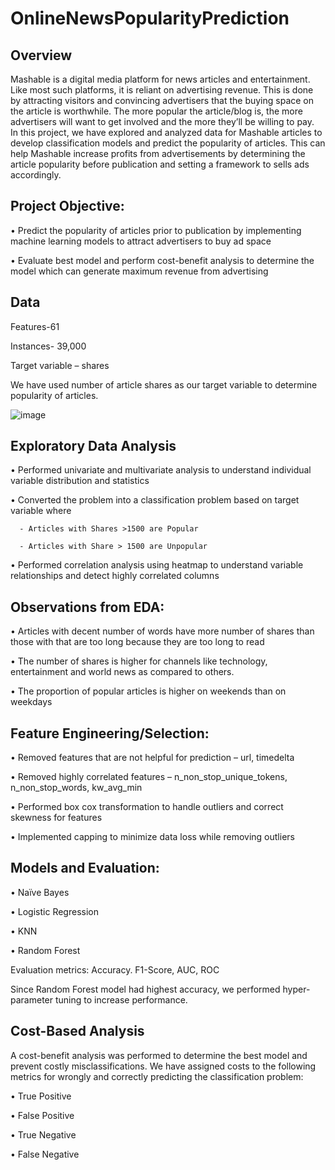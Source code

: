 # OnlineNewsPopularityPrediction

## Overview
Mashable is a digital media platform for news articles and entertainment. Like most such platforms, it is reliant on advertising revenue. This is done by attracting visitors and convincing advertisers that the buying space on the article is worthwhile. The more popular the article/blog is, the more advertisers will want to get involved and the more they’ll be willing to pay.  
In this project, we have explored and analyzed data for Mashable articles to develop classification models and predict the popularity of articles. This can help Mashable increase profits from advertisements by determining the article popularity before publication and setting a framework to sells ads accordingly.

## Project Objective:
• Predict the popularity of articles prior to publication by implementing machine learning models to attract advertisers to buy ad space


• Evaluate best model and perform cost-benefit analysis to determine the model which can generate maximum revenue from advertising

## Data
Features-61

Instances- 39,000

Target variable – shares 

We have used number of article shares as our target variable to determine popularity of articles. 

![image](https://user-images.githubusercontent.com/58203363/204112773-3fc1900d-8491-45da-9c9f-53fe2badd8d4.png)

 
## Exploratory Data Analysis
•	Performed univariate and multivariate analysis to understand individual variable distribution and statistics

•	Converted the problem into a classification problem based on target variable where

      -	Articles with Shares >1500 are Popular
      
      -	Articles with Share > 1500 are Unpopular
      
•	Performed correlation analysis using heatmap to understand variable relationships and detect highly correlated columns
 

## Observations from EDA:
•	Articles with decent number of words have more number of shares than those with that are too long because they are too long to read

 

•	The number of shares is higher for channels like technology, entertainment and world news as compared to others.
 
•	The proportion of popular articles is higher on weekends than on weekdays
## Feature Engineering/Selection:
•	Removed features that are not helpful for prediction – url, timedelta

•	Removed highly correlated features – n_non_stop_unique_tokens, n_non_stop_words, kw_avg_min

•	Performed box cox transformation to handle outliers and correct skewness for features

•	Implemented capping to minimize data loss while removing outliers


## Models and Evaluation:
•	Naïve Bayes

•	Logistic Regression

•	KNN

•	Random Forest

Evaluation metrics: Accuracy. F1-Score, AUC, ROC 

Since Random Forest model had highest accuracy, we performed hyper-parameter tuning to increase performance.

## Cost-Based Analysis
A cost-benefit analysis was performed to determine the best model and prevent costly misclassifications. We have assigned costs to the following metrics for wrongly and correctly predicting the classification problem:

•	True Positive

•	False Positive

•	True Negative

•	False Negative
